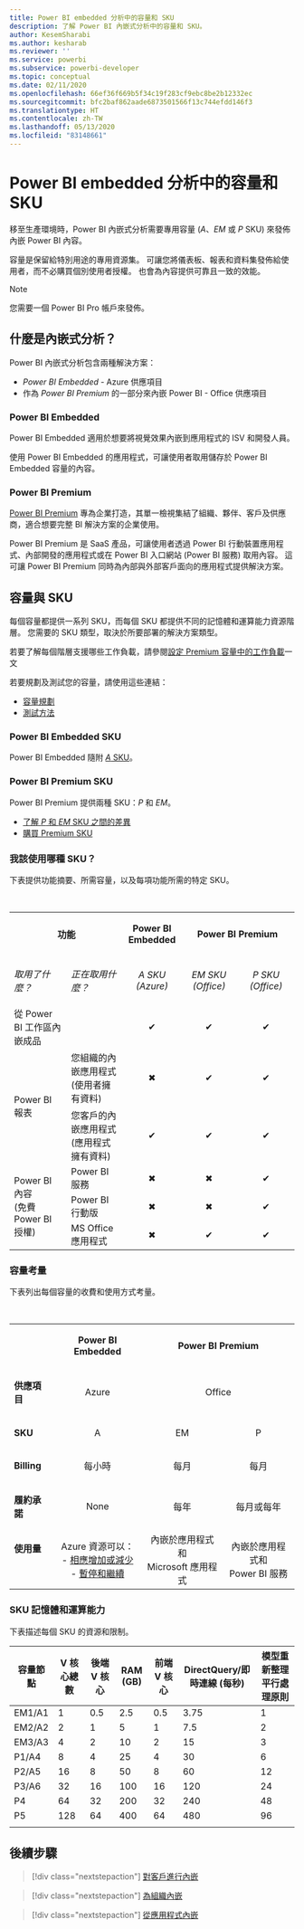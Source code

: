 ```yaml
---
title: Power BI embedded 分析中的容量和 SKU
description: 了解 Power BI 內嵌式分析中的容量和 SKU。
author: KesemSharabi
ms.author: kesharab
ms.reviewer: ''
ms.service: powerbi
ms.subservice: powerbi-developer
ms.topic: conceptual
ms.date: 02/11/2020
ms.openlocfilehash: 66ef36f669b5f34c19f283cf9ebc8be2b12332ec
ms.sourcegitcommit: bfc2baf862aade6873501566f13c744efdd146f3
ms.translationtype: HT
ms.contentlocale: zh-TW
ms.lasthandoff: 05/13/2020
ms.locfileid: "83148661"
---
```

# <a name="capacity-and-skus-in-power-bi-embedded-analytics"></a>Power BI embedded 分析中的容量和 SKU

移至生產環境時，Power BI 內嵌式分析需要專用容量 (*A*、*EM* 或 *P* SKU) 來發佈內嵌 Power BI 內容。

容量是保留給特別用途的專用資源集。 可讓您將儀表板、報表和資料集發佈給使用者，而不必購買個別使用者授權。 也會為內容提供可靠且一致的效能。

>[!NOTE]
>您需要一個 Power BI Pro 帳戶來發佈。

## <a name="what-is-embedded-analytics"></a>什麼是內嵌式分析？

Power BI 內嵌式分析包含兩種解決方案：
* *Power BI Embedded* - Azure 供應項目
* 作為 *Power BI Premium* 的一部分來內嵌 Power BI - Office 供應項目

### <a name="power-bi-embedded"></a>Power BI Embedded

Power BI Embedded 適用於想要將視覺效果內嵌到應用程式的 ISV 和開發人員。

使用 Power BI Embedded 的應用程式，可讓使用者取用儲存於 Power BI Embedded 容量的內容。

### <a name="power-bi-premium"></a>Power BI Premium

[Power BI Premium](../../admin/service-premium-what-is.md) 專為企業打造，其單一檢視集結了組織、夥伴、客戶及供應商，適合想要完整 BI 解決方案的企業使用。

Power BI Premium 是 SaaS 產品，可讓使用者透過 Power BI 行動裝置應用程式、內部開發的應用程式或在 Power BI 入口網站 (Power BI 服務) 取用內容。 這可讓 Power BI Premium 同時為內部與外部客戶面向的應用程式提供解決方案。

## <a name="capacity-and-skus"></a>容量與 SKU

每個容量都提供一系列 SKU，而每個 SKU 都提供不同的記憶體和運算能力資源階層。 您需要的 SKU 類型，取決於所要部署的解決方案類型。

若要了解每個階層支援哪些工作負載，請參閱[設定 Premium 容量中的工作負載](../../admin/service-admin-premium-workloads.md)一文

若要規劃及測試您的容量，請使用這些連結：
* [容量規劃](embedded-capacity-planning.md)
* [測試方法](../../admin/service-premium-capacity-optimize.md#testing-approaches)

### <a name="power-bi-embedded-skus"></a>Power BI Embedded SKU

Power BI Embedded 隨附 [*A* SKU](../../admin/service-admin-premium-purchase.md#purchase-a-skus-for-testing-and-other-scenarios)。

### <a name="power-bi-premium-skus"></a>Power BI Premium SKU

Power BI Premium 提供兩種 SKU：*P* 和 *EM*。
* [了解 *P* 和 *EM* SKU 之間的差異](../../admin/service-premium-what-is.md#subscriptions-and-licensing)
* [購買 Premium SKU](../../admin/service-admin-premium-purchase.md)

### <a name="which-sku-should-i-use"></a>我該使用哪種 SKU？

下表提供功能摘要、所需容量，以及每項功能所需的特定 SKU。 

</br>
<table>
<col width="20%">
<col width="20%">
<col width="20%">
<col width="20%">
<col width="20%">
<tbody>
<tr>
<td style="text-align: center"; colspan="2"><p><b>功能</b></p></td>
<td style="text-align: center">
<p><b>Power BI Embedded</b></p>
</td>
<td style="text-align: center"; colspan="2">
<p><b>Power BI Premium</b></p>
</td>
</tr>
<tr>
<td><p><em>取用了什麼？</em><p></td>
<td><p><em>正在取用什麼？</em><p></td>
<td style="text-align: center"><p><em>A SKU</br>(Azure)</em></p></td>
<td style="text-align: center"><p><em>EM SKU</br>(Office)</em></p></td>
<td style="text-align: center"><p><em>P SKU</br>(Office)</em></p></td>
</tr>
<tr>
<td>從 Power BI 工作區內嵌成品</td>
<td>
</td>
<td style="text-align: center">✔</td>
<td style="text-align: center">✔</td>
<td style="text-align: center">✔</td>
</tr>
<tr>
<td rowspan="2">Power BI 報表</td>
<td>您組織的內嵌應用程式</br>(使用者擁有資料)</td>
<td style="text-align: center">✖</td>
<td style="text-align: center">✔</td>
<td style="text-align: center">✔</td>
</tr>
<tr>
<td>您客戶的內嵌應用程式</br>(應用程式擁有資料)</td>
<td style="text-align: center">✔</td>
<td style="text-align: center">✔</td>
<td style="text-align: center">✔</td>
</tr>
<tr>
<td rowspan="3">Power BI 內容<br>(免費 Power BI 授權)</td>
<td>Power BI 服務</td>
<td style="text-align: center">✖</td>
<td style="text-align: center">✖</td>
<td style="text-align: center">✔</td>
</tr>
<tr>
<td>Power BI 行動版</td>
<td style="text-align: center">✖</td>
<td style="text-align: center">✖</td>
<td style="text-align: center">✔</td>
</tr>
<tr>
<td>MS Office 應用程式</td>
<td style="text-align: center">✖</td>
<td style="text-align: center">✔</td>
<td style="text-align: center">✔</td>
</tr>
</tbody>
</table>

### <a name="capacity-considerations"></a>容量考量

下表列出每個容量的收費和使用方式考量。

</br>
<table>
<tbody>
<tr>
<td></td>
<td style="text-align: center;"><p><strong>Power BI Embedded</strong></p></td>
<td style="text-align: center;" colspan="2"><p><strong>Power BI Premium</strong></p></td>
</tr>
<tr>
<td><p><strong>供應項目</strong></p></td>
<td style="text-align: center;"><p>Azure</p></td>
<td style="text-align: center;" colspan="2"><p>Office</p></td>
</tr>
<tr>
<td><p><strong>SKU</strong></p></td>
<td style="text-align: center;"><p>A</p></td>
<td style="text-align: center;"><p>EM</p></td>
<td style="text-align: center;"><p>P</p></td>
</tr>
<tr>
<td><p><strong>Billing</strong></td>
<td style="text-align: center;">每小時</td>
<td style="text-align: center;">每月</td>
<td style="text-align: center;">每月</td>
</tr>
<tr>
<td><p><strong>履約承諾</strong></td>
<td style="text-align: center;">None</td>
<td style="text-align: center;">每年</td>
<td style="text-align: center;">每月或每年</td>
</tr>
<tr>
<td valign="top"><p><strong>使用量</strong></td>
<td style="text-align: center;">Azure 資源可以：</br>- <a href="azure-pbie-scale-capacity.md">相應增加或減少</a></br>- <a href="azure-pbie-pause-start.md">暫停和繼續</a>
</td>
<td style="text-align: center;">內嵌於應用程式和</br> Microsoft 應用程式</td>
<td style="text-align: center;">內嵌於應用程式和</br> Power BI 服務</td>
</tr>
</tbody>
</table>

### <a name="sku-memory-and-computing-power"></a>SKU 記憶體和運算能力

下表描述每個 SKU 的資源和限制。

| 容量節點 | V 核心總數 | 後端 V 核心 | RAM (GB) | 前端 V 核心 | DirectQuery/即時連線 (每秒) | 模型重新整理平行處理原則 |
| --- | --- | --- | --- | --- | --- | --- |
| EM1/A1 | 1 | 0.5 | 2.5 | 0.5 | 3.75 | 1 |
| EM2/A2 | 2 | 1 | 5 | 1 | 7.5 | 2 |
| EM3/A3 | 4 | 2 | 10 | 2 | 15 | 3 |
| P1/A4 | 8 | 4 | 25 | 4 | 30 | 6 |
| P2/A5 | 16 | 8 | 50 | 8 | 60 | 12 |
| P3/A6 | 32 | 16 | 100 | 16 | 120 | 24 |
| P4 | 64 | 32 | 200 | 32 | 240 | 48 |
| P5 | 128 | 64 | 400 | 64 | 480 | 96 |
| | | | | | | |

## <a name="next-steps"></a>後續步驟

> [!div class="nextstepaction"]
>[對客戶進行內嵌](embed-sample-for-customers.md)

> [!div class="nextstepaction"]
>[為組織內嵌](embed-sample-for-your-organization.md)

> [!div class="nextstepaction"]
> [從應用程式內嵌](embed-from-apps.md)